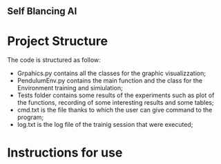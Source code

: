 ## Self Blancing AI
# Project Structure
  The code is structured as follow:
  - Grpahics.py contains all the classes for the graphic visualizzation;
  - PendulumEnv.py contains the main function and the class for the Environment training and simiulation;
  - Tests folder contains some results of the experiments such as plot of the functions, recording of some interesting results and some tables;
  - cmd.txt is the file thanks to which the user can give command to the program;
  - log.txt is the log file of the trainig session that were executed;
# Instructions for use
